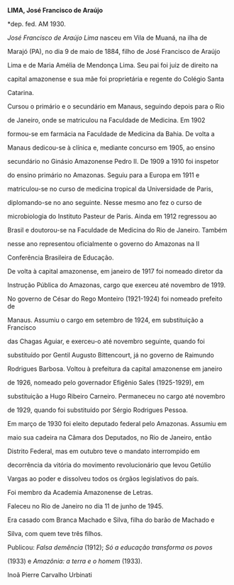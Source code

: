 **LIMA, José Francisco de Araújo**



\*dep. fed. AM 1930.



*José Francisco de Araújo Lima* nasceu em Vila de Muaná, na ilha de

Marajó (PA), no dia 9 de maio de 1884, filho de José Francisco de Araújo

Lima e de Maria Amélia de Mendonça Lima. Seu pai foi juiz de direito na

capital amazonense e sua mãe foi proprietária e regente do Colégio Santa

Catarina.



Cursou o primário e o secundário em Manaus, seguindo depois para o Rio

de Janeiro, onde se matriculou na Faculdade de Medicina. Em 1902

formou-se em farmácia na Faculdade de Medicina da Bahia. De volta a

Manaus dedicou-se à clínica e, mediante concurso em 1905, ao ensino

secundário no Ginásio Amazonense Pedro II. De 1909 a 1910 foi inspetor

do ensino primário no Amazonas. Seguiu para a Europa em 1911 e

matriculou-se no curso de medicina tropical da Universidade de Paris,

diplomando-se no ano seguinte. Nesse mesmo ano fez o curso de

microbiologia do Instituto Pasteur de Paris. Ainda em 1912 regressou ao

Brasil e doutorou-se na Faculdade de Medicina do Rio de Janeiro. Também

nesse ano representou oficialmente o governo do Amazonas na II

Conferência Brasileira de Educação.



De volta à capital amazonense, em janeiro de 1917 foi nomeado diretor da

Instrução Pública do Amazonas, cargo que exerceu até novembro de 1919.

No governo de César do Rego Monteiro (1921-1924) foi nomeado prefeito de

Manaus. Assumiu o cargo em setembro de 1924, em substituição a Francisco

das Chagas Aguiar, e exerceu-o até novembro seguinte, quando foi

substituído por Gentil Augusto Bittencourt, já no governo de Raimundo

Rodrigues Barbosa. Voltou à prefeitura da capital amazonense em janeiro

de 1926, nomeado pelo governador Efigênio Sales (1925-1929), em

substituição a Hugo Ribeiro Carneiro. Permaneceu no cargo até novembro

de 1929, quando foi substituído por Sérgio Rodrigues Pessoa.



Em março de 1930 foi eleito deputado federal pelo Amazonas. Assumiu em

maio sua cadeira na Câmara dos Deputados, no Rio de Janeiro, então

Distrito Federal, mas em outubro teve o mandato interrompido em

decorrência da vitória do movimento revolucionário que levou Getúlio

Vargas ao poder e dissolveu todos os órgãos legislativos do país.



Foi membro da Academia Amazonense de Letras.



Faleceu no Rio de Janeiro no dia 11 de junho de 1945.



Era casado com Branca Machado e Silva, filha do barão de Machado e

Silva, com quem teve três filhos.



Publicou: *Falsa demência* (1912); *Só a educação transforma os povos*

(1933) e *Amazônia: a terra e o homem* (1933).



Inoã Pierre Carvalho Urbinati



